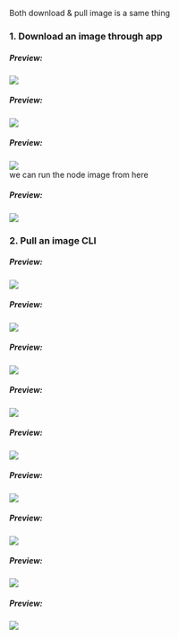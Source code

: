 Both download & pull image is a same thing  
### 1. Download an image through app  
##### Preview:  
![](../Z_Photos/001.png)  
##### Preview:  
![](../Z_Photos/002.png)  
##### Preview:  
![](../Z_Photos/003.png)  
we can run the node image from here  
##### Preview:  
![](../Z_Photos/004.png)  

### 2. Pull an image CLI  
##### Preview:  
![](../Z_Photos/005.png)  
##### Preview:  
![](../Z_Photos/006.png)  
##### Preview:  
![](../Z_Photos/007.png)  
##### Preview:  
![](../Z_Photos/008.png)  
##### Preview:  
![](../Z_Photos/009.png)  
##### Preview:  
![](../Z_Photos/010.png)  
##### Preview:  
![](../Z_Photos/011.png)  
##### Preview:  
![](../Z_Photos/012.png)  
##### Preview:  
![](../Z_Photos/013.png)  

